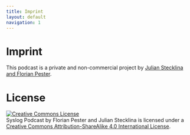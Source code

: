```yaml
---
title: Imprint
layout: default
navigation: 1
---
```


# Imprint

This podcast is a private and non-commercial project by [Julian
Stecklina and Florian Pester](mailto:podcast@ukvly.org).

# License

<a rel="license"
href="http://creativecommons.org/licenses/by-sa/4.0/"><img
alt="Creative Commons License" style="border-width:0"
src="https://i.creativecommons.org/l/by-sa/4.0/88x31.png" /></a><br
/><span xmlns:dct="http://purl.org/dc/terms/"
property="dct:title">Syslog Podcast</span> by <span
xmlns:cc="http://creativecommons.org/ns#"
property="cc:attributionName">Florian Pester and Julian
Stecklina</span> is licensed under a <a rel="license"
href="http://creativecommons.org/licenses/by-sa/4.0/">Creative Commons
Attribution-ShareAlike 4.0 International License</a>.
